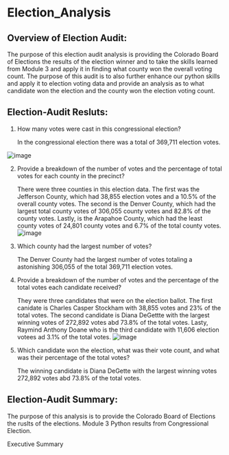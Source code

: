 # Election_Analysis
## Overview of Election Audit:
The purpose of this election audit analysis is providing the Colorado Board of Elections the results of the election winner and to take the skills learned from Module 3 and apply it in finding what county won the overall voting count. The purpose of this audit is to also further enhance our python skills and apply it to election voting data and provide an analysis as to what candidate won the election and the county won the election voting count. 

## Election-Audit Resluts:
1. How many votes were cast in this congressional election?

   In the congressional election there was a total of 369,711 election votes.

![image](https://user-images.githubusercontent.com/91576834/141225583-c156e538-d3f8-4c77-a260-845870dd235f.png)


2. Provide a breakdown of the number of votes and the percentage of total votes for each county in the precinct?

   There were three counties in this election data. The first was the Jefferson County, which had 38,855 election votes and a 10.5% of the overall county votes. The second is the Denver County, which had the largest total county votes of 306,055 county votes and 82.8% of the county votes. Lastly, is the Arapahoe County, which had the least county votes of 24,801 county votes and 6.7% of the total county votes.  
![image](https://user-images.githubusercontent.com/91576834/141225636-cf1f274b-a6fe-42fe-a3a1-371f7c1ba3c4.png)


3. Which county had the largest number of votes?

   The Denver County had the largest number of votes totaling a astonishing 306,055 of the total 369,711 election votes. 

4. Provide a breakdown of the number of votes and the percentage of the total votes each candidate received?
	
   They were three candidates that were on the election ballot. The first canidate is Charles Casper Stockham with 38,855 votes and 23% of the total votes. The second candidate is Diana DeGettte with the largest winning votes of 272,892 votes abd 73.8% of the total votes. Lasty, Raymind Anthony Doane who is the third candidate with 11,606 election votees ad 3.1% of the total votes. 
![image](https://user-images.githubusercontent.com/91576834/141225515-6bb433f0-30ed-4a37-acce-33f51abaff27.png)

 
5. Which candidate won the election, what was their vote count, and what was their percentage of the total votes?

   The winning candidate is Diana DeGette with the largest winning votes 272,892 votes abd 73.8% of the total votes.


## Election-Audit Summary:
The purpose of this analysis is to provide the Colorado Board of Elections the ruslts of the elections. 
Module 3 Python results from Congressional Election.

Executive Summary

	


